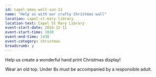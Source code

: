 ```yaml
---
id: capel-xmas-wall-sun-11
name: "Help us with our crafty Christmas wall"
location: capel-st-mary-library
location-text: Capel St Mary Library
event-start-date: 2016-12-11
event-start-time: 1030
event-end-time: 1430
event-category: christmas
breadcrumb: y
---
```


Help us create a wonderful hand print Christmas display!

Wear an old top. Under 8s must be accompanied by a responsible adult.
